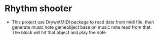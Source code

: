 # Rhythm shooter

 - This project use DrywetMIDI package to read data from midi file, then generate music note gameobject base on music note read from that. The block will hit that object and play the note 
